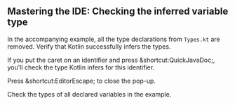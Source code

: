 ## Mastering the IDE: Checking the inferred variable type

In the accompanying example, all the type declarations from `Types.kt` are
removed. Verify that Kotlin successfully infers the types.

If you put the caret on an identifier and press
<span class="shortcut">&shortcut:QuickJavaDoc;</span>, you'll check the type
Kotlin infers for this identifier.

Press <span class="shortcut">&shortcut:EditorEscape;</span> to close the pop-up.

Check the types of all declared variables in the example.
